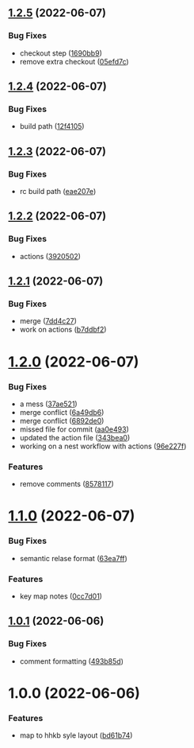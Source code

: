 ## [1.2.5](https://github.com/harrisonde/zmk-nice/compare/v1.2.4...v1.2.5) (2022-06-07)


### Bug Fixes

* checkout step ([1690bb9](https://github.com/harrisonde/zmk-nice/commit/1690bb962c11d04a2385e0ca244c0f9302c11c81))
* remove extra checkout ([05efd7c](https://github.com/harrisonde/zmk-nice/commit/05efd7c014b0622bd6fea637041868da796b13f1))

## [1.2.4](https://github.com/harrisonde/zmk-nice/compare/v1.2.3...v1.2.4) (2022-06-07)


### Bug Fixes

* build path ([12f4105](https://github.com/harrisonde/zmk-nice/commit/12f4105855d5d8dab4084a2eee9cc9a116f31e0d))

## [1.2.3](https://github.com/harrisonde/zmk-nice/compare/v1.2.2...v1.2.3) (2022-06-07)


### Bug Fixes

* rc build path ([eae207e](https://github.com/harrisonde/zmk-nice/commit/eae207eef4c07402ea7701777ce518892baa8638))

## [1.2.2](https://github.com/harrisonde/zmk-nice/compare/v1.2.1...v1.2.2) (2022-06-07)


### Bug Fixes

* actions ([3920502](https://github.com/harrisonde/zmk-nice/commit/392050286c2001585899dff11e549db7cf5777de))

## [1.2.1](https://github.com/harrisonde/zmk-nice/compare/v1.2.0...v1.2.1) (2022-06-07)


### Bug Fixes

* merge ([7dd4c27](https://github.com/harrisonde/zmk-nice/commit/7dd4c27a07b51798fe2e4f451506fb6c2d547966))
* work on actions ([b7ddbf2](https://github.com/harrisonde/zmk-nice/commit/b7ddbf2fe6c280ee1c7cfbada76cc4c671178cf1))

# [1.2.0](https://github.com/harrisonde/zmk-nice/compare/v1.1.0...v1.2.0) (2022-06-07)


### Bug Fixes

* a mess ([37ae521](https://github.com/harrisonde/zmk-nice/commit/37ae52136201c169fbb3240914ac5e0797675ae1))
* merge conflict ([6a49db6](https://github.com/harrisonde/zmk-nice/commit/6a49db6eaa6cdcdd42dfa67aa74124ada035c466))
* merge conflict ([6892de0](https://github.com/harrisonde/zmk-nice/commit/6892de0d70da25e8a8fdd988c8e157eb73726eb6))
* missed file for commit ([aa0e493](https://github.com/harrisonde/zmk-nice/commit/aa0e493a5089cd2255f939ed09a2d9c8ffe77e61))
* updated the action file ([343bea0](https://github.com/harrisonde/zmk-nice/commit/343bea0cfa7cee1406b0fd680a7db393cf4c0f1f))
* working on a nest workflow with actions ([96e227f](https://github.com/harrisonde/zmk-nice/commit/96e227fbd82927e3693f33512443fafe9e0979be))


### Features

* remove comments ([8578117](https://github.com/harrisonde/zmk-nice/commit/8578117edd980ec06fdd919c1ffa052af54d33aa))

# [1.1.0](https://github.com/harrisonde/zmk-nice/compare/v1.0.1...v1.1.0) (2022-06-07)


### Bug Fixes

* semantic relase format ([63ea7ff](https://github.com/harrisonde/zmk-nice/commit/63ea7ff2542b6f04cde1b7062b1ae9ee01467f07))


### Features

* key map notes ([0cc7d01](https://github.com/harrisonde/zmk-nice/commit/0cc7d014cd48b0a2e048541a3c6d8ae576869c43))

## [1.0.1](https://github.com/harrisonde/zmk-nice/compare/v1.0.0...v1.0.1) (2022-06-06)


### Bug Fixes

* comment formatting ([493b85d](https://github.com/harrisonde/zmk-nice/commit/493b85d6d1300b859e9d0f33a7046f5fb905b2ea))

# 1.0.0 (2022-06-06)


### Features

* map to hhkb syle layout ([bd61b74](https://github.com/harrisonde/zmk-nice/commit/bd61b74f89a61dc2bbf507db37ee859bc036882c))
